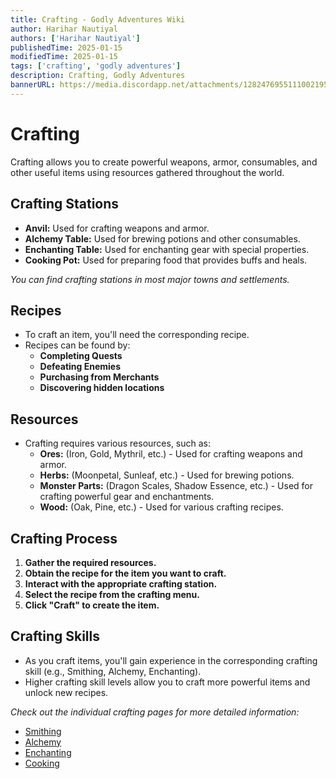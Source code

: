 ```yaml
---
title: Crafting - Godly Adventures Wiki 
author: Harihar Nautiyal
authors: ['Harihar Nautiyal']
publishedTime: 2025-01-15
modifiedTime: 2025-01-15
tags: ['crafting', 'godly adventures']
description: Crafting, Godly Adventures
bannerURL: https://media.discordapp.net/attachments/1282476955111002195/1320022281853865994/Press_to_continue1x.png?ex=678862cc&is=6787114c&hm=eb7ba818a67b4fc111b824b8e952717d6912ef93385c42d0cb9da1b954596a61&=&format=webp&quality=lossless&width=833&height=468
---
```


# Crafting

Crafting allows you to create powerful weapons, armor, consumables, and other useful items using resources gathered throughout the world.

## Crafting Stations

*   **Anvil:** Used for crafting weapons and armor.
*   **Alchemy Table:** Used for brewing potions and other consumables.
*   **Enchanting Table:** Used for enchanting gear with special properties.
*   **Cooking Pot:** Used for preparing food that provides buffs and heals.

*You can find crafting stations in most major towns and settlements.*

## Recipes

*   To craft an item, you'll need the corresponding recipe.
*   Recipes can be found by:
    *   **Completing Quests**
    *   **Defeating Enemies**
    *   **Purchasing from Merchants**
    *   **Discovering hidden locations**

## Resources

*   Crafting requires various resources, such as:
    *   **Ores:** (Iron, Gold, Mythril, etc.) - Used for crafting weapons and armor.
    *   **Herbs:** (Moonpetal, Sunleaf, etc.) - Used for brewing potions.
    *   **Monster Parts:** (Dragon Scales, Shadow Essence, etc.) - Used for crafting powerful gear and enchantments.
    *   **Wood:** (Oak, Pine, etc.) - Used for various crafting recipes.

## Crafting Process

1. **Gather the required resources.**
2. **Obtain the recipe for the item you want to craft.**
3. **Interact with the appropriate crafting station.**
4. **Select the recipe from the crafting menu.**
5. **Click "Craft" to create the item.**

## Crafting Skills

*   As you craft items, you'll gain experience in the corresponding crafting skill (e.g., Smithing, Alchemy, Enchanting).
*   Higher crafting skill levels allow you to craft more powerful items and unlock new recipes.

*Check out the individual crafting pages for more detailed information:*

*   [Smithing](Gameplay/Crafting/Smithing)
*   [Alchemy](Gameplay/Crafting/Alchemy)
*   [Enchanting](Gameplay/Crafting/Enchanting)
*   [Cooking](Gameplay/Crafting/Cooking)
